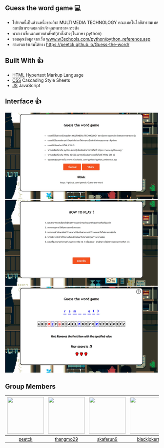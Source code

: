 ## Guess the word game :computer:
* โปรเจคนี้เป็นส่วนหนึ่งของวิชา MULTIMEDIA TECHNOLOGY
คณะเทคโนโลยีสารสนเทศ สถาบันพระจอมเกล้าเจ้าคุณทหารลาดกระบัง
* พวกเราเขียนเกมทายคําศัพท์(คําสั่งต่างๆในภาษา python)
* ขอบคุณข้อมูลจากเว็บ www.w3schools.com/python/python_reference.asp
* สามารถเข้าเล่นได้ทาง https://peetck.github.io/Guess-the-word/
## Built With :+1:
* <a href="https://en.wikipedia.org/wiki/HTML" target="_blank">HTML</a> Hypertext Markup Language
* <a href="https://en.wikipedia.org/wiki/Cascading_Style_Sheets" target="_blank">CSS</a> Cascading Style Sheets 
* <a href="https://en.wikipedia.org/wiki/JavaScript" target="_blank">JS</a> JavaScript
## Interface :+1:
<img src="image/pic1.jpg" alt="drawing" width="500"/>
<img src="image/pic2.jpg" alt="drawing" width="500"/>
<img src="image/pic3.jpg" alt="drawing" width="500"/>

## Group Members
 |<img src="https://avatars1.githubusercontent.com/u/42176460?s=460&v=4" width="120px" height="120px">|<img src="https://avatars0.githubusercontent.com/u/41448294?s=460&v=4" width="120px" height="120px">|<img src="https://avatars1.githubusercontent.com/u/43022322?s=460&v=4" width="120px" height="120px">|<img src="https://avatars2.githubusercontent.com/u/42561981?s=460&v=4" width="120px" height="120px">|<img src="https://avatars2.githubusercontent.com/u/42958740?s=460&v=4" width="120px" height="120px">|
 |:---:|:---:|:---:|:---:|:--:|
|[peetck](https://github.com/peetck)|[thangmo29](https://github.com/thangmo29)|[skaferun9](https://github.com/skaferun9)|[blackjokerr](https://github.com/blackjokerrr)|[nnotex99](https://github.com/nnotex99)|

